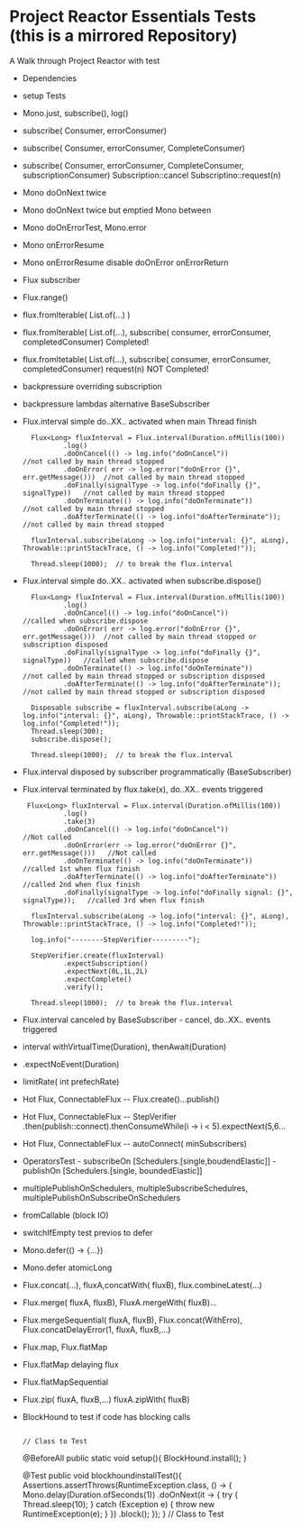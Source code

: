 # Project Reactor Essentials Tests (this is a mirrored Repository)
A Walk through Project Reactor with test


- Dependencies
- setup Tests
- Mono.just, subscribe(), log()
- subscribe( Consumer, errorConsumer)
- subscribe( Consumer, errorConsumer, CompleteConsumer)
- subscribe( Consumer, errorConsumer, CompleteConsumer, subscriptionConsumer)
   Subscription::cancel
   Subscriptino::request(n)
- Mono doOnNext twice
- Mono doOnNext twice but emptied Mono between
- Mono doOnErrorTest, Mono.error
- Mono onErrorResume
- Mono onErrorResume disable doOnError onErrorReturn
- Flux subscriber
- Flux.range()
- flux.fromIterable( List.of(...) )
- flux.fromIterable( List.of(...), subscribe( consumer, errorConsumer, completedConsumer) Completed!
- flux.fromItetable( List.of(...), subscribe( consumer, errorConsumer, completedConsumer) request(n) NOT Completed!
- backpressure overriding subscription
- backpressure lambdas alternative BaseSubscriber
- Flux.interval simple do..XX.. activated when main Thread finish

        Flux<Long> fluxInterval = Flux.interval(Duration.ofMillis(100))
                .log()
                .doOnCancel(() -> log.info("doOnCancel"))                        //not called by main thread stopped
                .doOnError( err -> log.error("doOnError {}", err.getMessage()))  //not called by main thread stopped
                .doFinally(signalType -> log.info("doFinally {}", signalType))   //not called by main thread stopped
                .doOnTerminate(() -> log.info("doOnTerminate"))                  //not called by main thread stopped
                .doAfterTerminate(() -> log.info("doAfterTerminate"));           //not called by main thread stopped

        fluxInterval.subscribe(aLong -> log.info("interval: {}", aLong), Throwable::printStackTrace, () -> log.info("Completed!"));

        Thread.sleep(1000);  // to break the flux.interval

- Flux.interval simple do..XX.. activated when subscribe.dispose()

        Flux<Long> fluxInterval = Flux.interval(Duration.ofMillis(100))
                .log()
                .doOnCancel(() -> log.info("doOnCancel"))                        //called when subscribe.dispose
                .doOnError( err -> log.error("doOnError {}", err.getMessage()))  //not called by main thread stopped or subscription disposed
                .doFinally(signalType -> log.info("doFinally {}", signalType))   //called when subscribe.dispose
                .doOnTerminate(() -> log.info("doOnTerminate"))                  //not called by main thread stopped or subscription disposed
                .doAfterTerminate(() -> log.info("doAfterTerminate"));           //not called by main thread stopped or subscription disposed

        Disposable subscribe = fluxInterval.subscribe(aLong -> log.info("interval: {}", aLong), Throwable::printStackTrace, () -> log.info("Completed!"));
        Thread.sleep(300);
        subscribe.dispose();

        Thread.sleep(1000);  // to break the flux.interval

- Flux.interval disposed by subscriber programmatically (BaseSubscriber)
- Flux.interval terminated by flux.take(x), do..XX.. events triggered

       Flux<Long> fluxInterval = Flux.interval(Duration.ofMillis(100))
                .log()
                .take(3)
                .doOnCancel(() -> log.info("doOnCancel"))                        //Not called
                .doOnError(err -> log.error("doOnError {}", err.getMessage()))   //Not called
                .doOnTerminate(() -> log.info("doOnTerminate"))                           //called 1st when flux finish
                .doAfterTerminate(() -> log.info("doAfterTerminate"))                     //called 2nd when flux finish
                .doFinally(signalType -> log.info("doFinally signal: {}", signalType));   //called 3rd when flux finish

        fluxInterval.subscribe(aLong -> log.info("interval: {}", aLong), Throwable::printStackTrace, () -> log.info("Completed!"));

        log.info("--------StepVerifier---------");

        StepVerifier.create(fluxInterval)
                .expectSubscription()
                .expectNext(0L,1L,2L)
                .expectComplete()
                .verify();

        Thread.sleep(1000);  // to break the flux.interval

- Flux.interval canceled by BaseSubscriber - cancel, do..XX.. events triggered
- interval withVirtualTime(Duration), thenAwait(Duration)
- .expectNoEvent(Duration)
- limitRate( int prefechRate)
- Hot Flux, ConnectableFlux<T> -- Flux.create()...publish()
- Hot Flux, ConnectableFlux<T> -- StepVerifier .then(publish::connect).thenConsumeWhile(i -> i < 5).expectNext(5,6...
- Hot Flux, ConnectableFlux<T> -- autoConnect( minSubscribers)
- OperatorsTest - subscribeOn [Schedulers.[single,boudendElastic]] - publishOn [Schedulers.[single, boundedElastic]]
- multiplePublishOnSchedulers, multipleSubscribeSchedulres, multiplePublishOnSubscribeOnSchedulers
- fromCallable (block IO)
- switchIfEmpty test previos to defer
- Mono.defer(() -> {...})
- Mono.defer atomicLong
- Flux.concat(...), fluxA,concatWith( fluxB), flux.combineLatest(...)
- Flux.merge( fluxA, fluxB), FluxA.mergeWith( fluxB)...
- Flux.mergeSequential( fluxA, fluxB), Flux.concat(WithErro), Flux.concatDelayError(1, fluxA, fluxB,...)
- Flux.map, Flux.flatMap
- Flux.flatMap delaying flux
- Flux.flatMapSequential
- Flux.zip( fluxA, fluxB,...) fluxA.zipWith( fluxB)
- BlockHound to test if code has blocking calls

                                                                                        // Class to Test
    @BeforeAll
    public  static void setup(){
        BlockHound.install();
    }

    @Test
    public void blockhoundinstallTest(){
        Assertions.assertThrows(RuntimeException.class, () -> {
        Mono.delay(Duration.ofSeconds(1))
                .doOnNext(it -> {
                    try {
                        Thread.sleep(10);
                    }
                    catch (Exception e) {
                        throw new RuntimeException(e);
                    }
                })
                .block();
        });
    }                                                                                    // Class to Test
